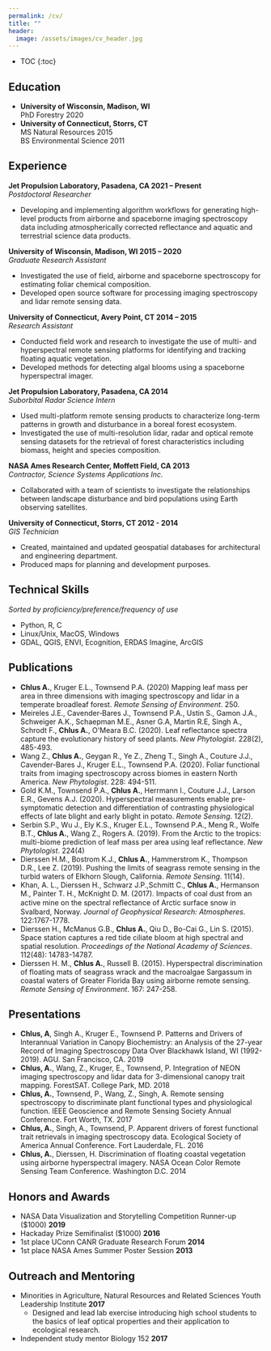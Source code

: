 ```yaml
---
permalink: /cv/
title: ""
header:
  image: /assets/images/cv_header.jpg
---
```


- TOC
{:toc}


## Education

- **University of Wisconsin, Madison, WI**  
	PhD Forestry 2020
- **University of Connecticut, Storrs, CT**  
	MS Natural Resources 2015  
	BS Environmental Science 2011  

## Experience

**Jet Propulsion Laboratory, Pasadena, CA			2021 – Present**  
  *Postdoctoral Researcher*
  - Developing and implementing algorithm workflows for generating high-level products from airborne and spaceborne imaging spectroscopy data
    including atmospherically corrected reflectance and aquatic and terrestrial science data products.

**University of Wisconsin, Madison, WI		    		2015 – 2020**  
  *Graduate Research Assistant*
  - Investigated the use of field, airborne and spaceborne spectroscopy for estimating foliar chemical composition.
  - Developed open source software for processing imaging spectroscopy and lidar remote sensing data.

**University of Connecticut, Avery Point, CT	  	  	2014 – 2015**  
  *Research Assistant*
  - Conducted field work and research to investigate the use of multi- and hyperspectral remote
	sensing platforms for identifying and tracking floating aquatic vegetation.
  - Developed methods for detecting algal blooms using a spaceborne hyperspectral imager.

**Jet Propulsion Laboratory, Pasadena, CA                       2014**  
  *Suborbital Radar Science Intern*
  - Used multi-platform remote sensing products to characterize long-term patterns in growth and
	disturbance in a boreal forest ecosystem.
  - Investigated the use of multi-resolution lidar, radar
	and optical remote sensing datasets for the retrieval of forest characteristics including biomass,
	height and species composition.

**NASA Ames Research Center, Moffett Field, CA							2013**  
  *Contractor, Science Systems Applications Inc.*
  - Collaborated with a team of scientists to investigate the relationships between landscape
	disturbance and bird populations using Earth observing satellites.

**University of Connecticut, Storrs, CT 2012 - 2014**  
  *GIS Technician*
  - Created, maintained and updated geospatial databases for architectural and engineering department.
  - Produced maps for planning and development purposes.

## Technical Skills
*Sorted by proficiency/preference/frequency of use*
- Python, R, C
- Linux/Unix, MacOS, Windows
- GDAL, QGIS, ENVI, Ecognition, ERDAS Imagine, ArcGIS

## Publications
- **Chlus A.**, Kruger E.L., Townsend P.A. (2020) Mapping leaf mass per area in three dimensions with
imaging spectroscopy and lidar in a temperate broadleaf forest. *Remote Sensing of Environment*. 250.
- Meireles J.E., Cavender‐Bares J., Townsend P.A., Ustin S., Gamon J.A., Schweiger A.K., Schaepman M.E.,
Asner G.A, Martin R.E, Singh A., Schrodt F., **Chlus A.**, O'Meara B.C. (2020). Leaf reflectance spectra
capture the evolutionary history of seed plants. *New Phytologist*. 228(2), 485-493.
- Wang Z., **Chlus A.**, Geygan R., Ye Z., Zheng T., Singh A., Couture J.J., Cavender-Bares J.,
Kruger E.L., Townsend P.A. (2020). Foliar functional traits from imaging spectroscopy across
biomes in eastern North America. *New Phytologist*. 228: 494-511.
- Gold K.M., Townsend P.A., **Chlus A.**, Herrmann I., Couture J.J., Larson E.R., Gevens
A.J. (2020).  Hyperspectral measurements enable pre-symptomatic detection and differentiation of
contrasting physiological effects of late blight and early blight in potato. *Remote Sensing*. 12(2).
- Serbin S.P., Wu J., Ely K.S., Kruger E.L., Townsend P.A., Meng R., Wolfe B.T., **Chlus A.**, Wang Z.,
Rogers A. (2019). From the Arctic to the tropics: multi-biome prediction of leaf mass per area using
leaf reflectance. *New Phytologist*. 224(4)
- Dierssen H.M., Bostrom K.J., **Chlus A.**, Hammerstrom K., Thompson D.R., Lee Z. (2019). Pushing
the limits of seagrass remote sensing in the turbid waters of
Elkhorn Slough, California. *Remote Sensing*. 11(14).
-  Khan, A. L., Dierssen H., Schwarz J.P.,Schmitt C., **Chlus A.**, Hermanson M., Painter T. H.,
McKnight D. M. (2017). Impacts of coal dust from an active mine on the spectral reﬂectance of Arctic
surface snow in Svalbard, Norway. *Journal of Geophysical Research: Atmospheres*. 122:1767-1778.
-  Dierssen H., McManus G.B., **Chlus A.**, Qiu D., Bo-Cai G., Lin S. (2015). Space station captures a
red tide ciliate bloom at high spectral and spatial resolution. *Proceedings of the National Academy
of Sciences*. 112(48): 14783-14787.
-  Dierssen H. M., **Chlus A.**, Russell B. (2015). Hyperspectral
discrimination of floating mats of seagrass wrack and the macroalgae Sargassum in coastal waters of
Greater Florida Bay using airborne remote sensing. *Remote Sensing of Environment*. 167: 247-258.

## Presentations

- **Chlus, A**, Singh A., Kruger E., Townsend P. Patterns and Drivers of Interannual Variation in
  Canopy Biochemistry: an Analysis of the 27-year Record of Imaging Spectroscopy Data Over Blackhawk
  Island, WI (1992-2019). AGU. San Francisco, CA. 2019
- **Chlus, A.**, Wang, Z., Kruger, E., Townsend, P. Integration of NEON imaging spectroscopy and lidar data for 3-dimensional canopy trait mapping. ForestSAT. College Park, MD. 2018
- **Chlus, A.**, Townsend, P., Wang, Z., Singh, A. Remote sensing spectroscopy to discriminate plant functional types and physiological function. IEEE Geoscience and Remote Sensing Society Annual Conference. Fort Worth, TX. 2017
- **Chlus, A.**, Singh, A., Townsend, P. Apparent drivers of forest functional trait retrievals in imaging spectroscopy data. Ecological Society of America Annual Conference. Fort Lauderdale, FL. 2016
- **Chlus, A.**, Dierssen, H. Discrimination of floating coastal vegetation using airborne
  hyperspectral imagery. NASA Ocean Color Remote Sensing Team Conference. Washington D.C. 2014


## Honors and Awards
- NASA Data Visualization and Storytelling Competition Runner-up ($1000)   **2019**
- Hackaday Prize Semifinalist ($1000)							           **2016**
- 1st place UConn CANR Graduate Research Forum 						       **2014**
- 1st place NASA Ames Summer Poster Session 						       **2013**

## Outreach and Mentoring
-  Minorities in Agriculture, Natural Resources and Related Sciences Youth Leadership Institute **2017**
   - Designed and lead lab exercise introducing high school students to the basics of leaf optical
     properties and their application to ecological research.
-  Independent study mentor Biology 152  **2017**

